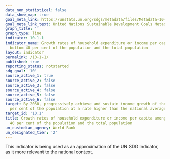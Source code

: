 ```yaml
---
data_non_statistical: false
data_show_map: true
goal_meta_link: https://unstats.un.org/sdgs/metadata/files/Metadata-10-01-01.pdf
goal_meta_link_text: United Nations Sustainable Development Goals Metadata (pdf 564kB)
graph_title: ''
graph_type: line
indicator: 10.1.1
indicator_name: Growth rates of household expenditure or income per capita among the
  bottom 40 per cent of the population and the total population
layout: indicator
permalink: /10-1-1/
published: true
reporting_status: notstarted
sdg_goal: '10'
source_active_1: true
source_active_2: false
source_active_3: false
source_active_4: false
source_active_5: false
source_active_6: false
target: By 2030, progressively achieve and sustain income growth of the bottom 40
  per cent of the population at a rate higher than the national average
target_id: '10.1'
title: Growth rates of household expenditure or income per capita among the bottom
  40 per cent of the population and the total population
un_custodian_agency: World Bank
un_designated_tier: '2'
---
```

This indicator is being used as an approximation of the UN SDG Indicator, as it more relevant to the national context.
